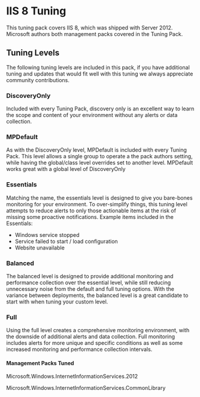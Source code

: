 # IIS 8 Tuning
This tuning pack covers IIS 8, which was shipped with Server 2012.  Microsoft authors both management packs covered in the Tuning Pack.

## Tuning Levels
The following tuning levels are included in this pack, if you have additional tuning and updates that would fit well with this tuning we always appreciate community contributions.

### DiscoveryOnly
Included with every Tuning Pack, discovery only is an excellent way to learn the scope and content of your environment without any alerts or data collection.

### MPDefault
As with the DiscoveryOnly level, MPDefault is included with every Tuning Pack.  This level allows a single group to operate a the pack authors setting, while having the global/class level overrides set to another level.  MPDefault works great with a global level of DiscoveryOnly

### Essentials
Matching the name, the essentials level is designed to give you bare-bones monitoring for your environment.  To over-simplify things, this tuning level attempts to reduce alerts to only those actionable items at the risk of missing some proactive notifications.
Example items included in the Essentials:
- Windows service stopped
- Service failed to start / load configuration
- Website unavailable

### Balanced
The balanced level is designed to provide additional monitoring and performance collection over the essential level, while still reducing unnecessary noise from the default and full tuning options.  With the variance between deployments, the balanced level is a great candidate to start with when tuning your custom level.

### Full
Using the full level creates a comprehensive monitoring environment, with the downside of additional alerts and data collection.  Full monitoring includes alerts for more unique and specific conditions as well as some increased monitoring and performance collection intervals.

#### Management Packs Tuned
Microsoft.Windows.InternetInformationServices.2012

Microsoft.Windows.InternetInformationServices.CommonLibrary    

